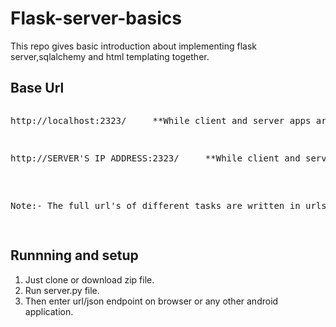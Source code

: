 # Flask-server-basics
This repo gives basic introduction about implementing flask server,sqlalchemy and html templating together.

<h2>Base Url</h2>
<pre>
<p>http://localhost:2323/     **While client and server apps are on same device.</p>
<p>http://SERVER'S IP ADDRESS:2323/     **While client and server apps are on different devices but same network.</p>

<p>Note:- The full url's of different tasks are written in urls.txt in same folder as server.py.</p>
</pre>
<h2>Runnning and setup</h2>
<ol>
<li>Just clone or download zip file.</li>
  
<li>Run server.py file.</li>

<li>Then enter url/json endpoint on browser or  any other android application.</li>

